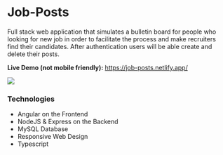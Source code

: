 # Job-Posts
Full stack web application that simulates a bulletin board for people who looking for new job in order to facilitate the process and make recruiters find their candidates. After authentication users will be able create and delete their posts.

**Live Demo (not mobile friendly):** https://job-posts.netlify.app/


<img src="screenshots/job-posts .png"/>


### Technologies
* Angular on the Frontend
* NodeJS & Express on the Backend
* MySQL Database
* Responsive Web Design
* Typescript
